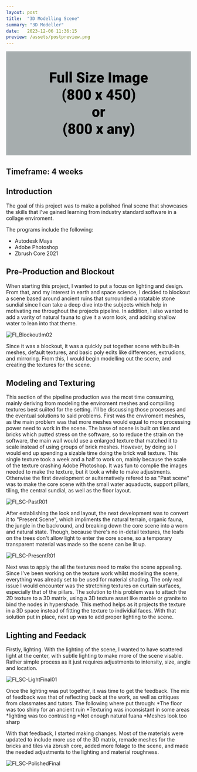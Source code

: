 ```yaml
---
layout: post
title:  "3D Modelling Scene"
summary: "3D Modeller"
date:   2023-12-06 11:36:15
preview: /assets/postpreview.png
---
```


![Picture 1](/assets/fullsize.png)

Timeframe: 4 weeks
-

Introduction
--
The goal of this project was to make a polished final scene that showcases the skills that I've gained learning from industry standard software in a collage enviroment.

The programs include the following:
* Autodesk Maya
* Adobe Photoshop
* Zbrush Core 2021


Pre-Production and Blockout
--
When starting this project, I wanted to put a focus on lighting and design. From that, and my interest in earth and space science, I decided to blockout a scene based around ancient ruins that surrounded a rotatable stone sundial since I can take a deep dive into the subjects which help in motivating me throughout the projects pipeline. In addition, I also wanted to add a varity of natural fauna to give it a worn look, and adding shallow water to lean into that theme. 

![FI_BlockoutIm02](https://github.com/Jay1DS/Jay1DS.github.io/assets/174924644/fabd5fe0-2c80-475e-95aa-ddcd13767526)

Since it was a blockout, it was a quickly put together scene with built-in meshes, default textures, and basic poly edits like differences, extrudions, and mirroring. From this, I would begin modelling out the scene, and creating the textures for the scene.

Modeling and Texturing
--
This section of the pipeline production was the most time consuming, mainly deriving from modeling the enviroment meshes and compilling textures best suiited for the setting. I'll be discussing those processes and the eventual solutions to said problems. First was the enviroment meshes, as the main problem was that more meshes would equal to more processing power need to work in the scene. The base of scene is built on tiles and bricks which putted stress on the software, so to reduce the strain on the software, the main wall would use a enlarged texture that matched it to scale instead of using groups of brick meshes. However, by doing so I would end up spending a sizable time doing the brick wall texture. This single texture took a week and a half to work on, mainly because the scale of the texture crashing Adobe Photoshop. It was fun to complie the images needed to make the texture, but it took a while to make adjustments. Otherwise the first development or aulternatively refered to as "Past scene" was to make the core scene with the small water aquaducts, support pillars, tiling, the central sundial, as well as the floor layout.

![FI_SC-PastR01](https://github.com/Jay1DS/Jay1DS.github.io/assets/174924644/5888d228-76a3-438c-87a7-fd7a8efc619c)

After establishing the look and layout, the next development was to convert it to "Present Scene", which impliments the natural terrain, organic fauna, the jungle in the backround, and breaking down the core scene into a worn and natural state. Though, because there's no in-detail textures, the leafs on the trees don't allow light to enter the core scene, so a temporary transparent material was made so the scene can be lit up.

![FI_SC-PresentR01](https://github.com/Jay1DS/Jay1DS.github.io/assets/174924644/c1fb50a8-db56-4dec-974f-126264d33021)

Next was to apply the all the textures need to make the scene appealing. Since I've been working on the texture work whilst modeling the scene, everything was already set to be used for material shading. The only real issue I would encounter was the stretching textures on curtain surfaces, especially that of the pillars. The solution to this problem was to attach the 2D texture to a 3D matrix, using a 3D texture asset like marble or granite to bind the nodes in hypershade. This method helps as it projects the texture in a 3D space instead of fitting the texture to individial faces. With that solution put in place, next up was to add proper lighting to the scene.

Lighting and Feedack
--

Firstly, lighting. With the lighting of the scene, I wanted to have scattered light at the center, with subtle lighting to make more of the scene visable. Rather simple process as it just requires adjustments to intensity, size, angle and location.

![FI_SC-LightFinal01](https://github.com/Jay1DS/Jay1DS.github.io/assets/174924644/12721737-81e0-4e69-b245-1ed342e6fde6)

Once the lighting was put together, it was time to get the feedback. The mix of feedback was that of reflecting back at the work, as well as critiques from classmates and tutors. The following where put through:
*The floor was too shiny for an ancient ruin
*Texturing was inconsistant in some areas
*lighting was too contrasting
*Not enough natural fuana
*Meshes look too sharp

With that feedback, I started making changes. Most of the materials were updated to include more use of the 3D matrix, remade meshes for the bricks and tiles via zbrush core, added more folage to the scene, and made the needed adjustments to the lighting and material roughness.

![FI_SC-PolishedFinal](https://github.com/Jay1DS/Jay1DS.github.io/assets/174924644/244d32b5-d1ed-4b76-beb6-9681874308ae)

